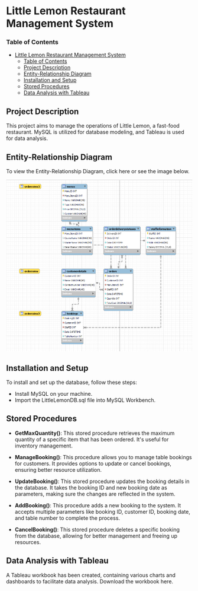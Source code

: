 # Little Lemon Restaurant Management System
### Table of Contents
- [Little Lemon Restaurant Management System](#little-lemon-restaurant-management-system)
    - [Table of Contents](#table-of-contents)
  - [Project Description](#project-description)
  - [Entity-Relationship Diagram](#entity-relationship-diagram)
  - [Installation and Setup](#installation-and-setup)
  - [Stored Procedures](#stored-procedures)
  - [Data Analysis with Tableau](#data-analysis-with-tableau)

## Project Description

This project aims to manage the operations of Little Lemon, a fast-food restaurant. MySQL is utilized for database modeling, and Tableau is used for data analysis.

## Entity-Relationship Diagram

To view the Entity-Relationship Diagram, click here or see the image below.

![Diagram](./diagram.png)

## Installation and Setup

To install and set up the database, follow these steps:
- Install MySQL on your machine.
- Import the LittleLemonDB.sql file into MySQL Workbench.
  

## Stored Procedures

- **GetMaxQuantity()**: This stored procedure retrieves the maximum quantity of a specific item that has been ordered. It's useful for inventory management.

- **ManageBooking()**: This procedure allows you to manage table bookings for customers. It provides options to update or cancel bookings, ensuring better resource utilization.

- **UpdateBooking()**: This stored procedure updates the booking details in the database. It takes the booking ID and new booking date as parameters, making sure the changes are reflected in the system.

- **AddBooking()**: This procedure adds a new booking to the system. It accepts multiple parameters like booking ID, customer ID, booking date, and table number to complete the process.

- **CancelBooking()**: This stored procedure deletes a specific booking from the database, allowing for better management and freeing up resources.

## Data Analysis with Tableau
A Tableau workbook has been created, containing various charts and dashboards to facilitate data analysis. Download the workbook here.

